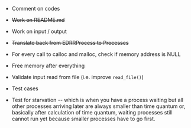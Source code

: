 - Comment on codes
- ~~Work on README.md~~
- Work on input / output
- ~~Translate back from EDRRProcess to Processes~~
- For every call to calloc and malloc, check if memory address is NULL
- Free memory after everything
- Validate input read from file (i.e. improve `read_file()`)


- Test cases
- Test for starvation -- which is when you have a process waiting but all other processes arriving later are always smaller than time quantum or, basically after calculation of time quantum, waiting processes still cannot run yet because smaller processes have to go first.
